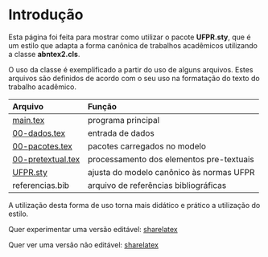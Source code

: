 # Introdução #

Esta página foi feita para mostrar como utilizar o pacote **UFPR.sty**, que é um estilo que adapta a forma canônica de trabalhos acadêmicos utilizando a classe  **abntex2.cls**.

O uso da classe é exemplificado a partir do uso de alguns arquivos. Estes arquivos são definidos de acordo com o seu uso na formatação do texto do trabalho acadêmico.


| **Arquivo** | **Função** |
|:------------|:-----------|
| [main.tex](Principal.md) | programa principal|
| [00-dados.tex](DadosEntrada.md) | entrada de dados |
| [00-pacotes.tex](Pacotes.md) | pacotes carregados no modelo |
| [00-pretextual.tex](PreTextual.md) | processamento dos elementos pre-textuais |
| [UFPR.sty](https://code.google.com/p/ufpr-abntex/source/browse/UFPR.sty) | ajusta do modelo canônico às normas  UFPR |
| referencias.bib | arquivo de referências bibliográficas |

A utilização desta forma de uso torna mais didático e prático a utilização do estilo.


Quer experimentar uma versão editável: [sharelatex](https://www.sharelatex.com/project/543eaa8daa85d6a6034c9ef2)

Quer ver uma versão não editável:
[sharelatex](https://www.sharelatex.com/project/543ea5b5aa85d6a6034c9d2e)